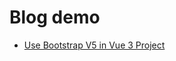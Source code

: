 # Blog demo

* [Use Bootstrap V5 in Vue 3 Project](https://shzhangji.com/blog/2022/06/11/use-bootstrap-v5-in-vue3-project/)
